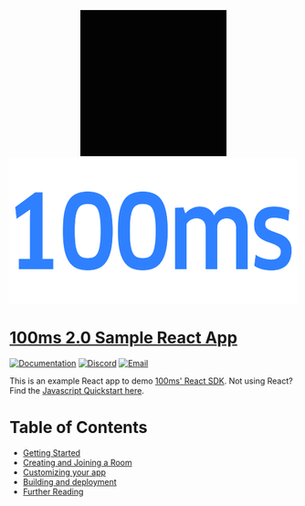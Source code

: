<p align="center" >
  <a href="https://100ms.live/">
  <img src="https://github.com/100mslive/100ms-ios-sdk/blob/main/100ms.gif" height=256/> 
  <img src="https://github.com/100mslive/100ms-ios-sdk/blob/main/100ms.svg" title="100ms logo" float=center height=256>
</p>


# 100ms 2.0 Sample React App

[![Documentation](https://img.shields.io/badge/Read-Documentation-blue)](https://docs.100ms.live/javascript/v2/foundation/basics)
[![Discord](https://img.shields.io/badge/Community-Join%20on%20Discord-blue)](https://discord.gg/F8cNgbjSaQ)
[![Email](https://img.shields.io/badge/Contact-Know%20More-blue)](mailto:founders@100ms.live)

This is an example React app to demo [100ms' React SDK](https://www.npmjs.com/package/@100mslive/react-sdk).
Not using React? Find the [Javascript Quickstart here](https://docs.100ms.live/javascript/v2/guides/javascript-quickstart).

# Table of Contents

- [Getting Started](https://github.com/100mslive/100ms-web/wiki/Getting-Started)
- [Creating and Joining a Room](https://github.com/100mslive/100ms-web/wiki/Creating-and-joining-a-room)
- [Customizing your app](https://github.com/100mslive/100ms-web/wiki/Customizing-your-app)
- [Building and deployment](https://github.com/100mslive/100ms-web/wiki/Building-and-deployment)
- [Further Reading](https://github.com/100mslive/100ms-web/wiki/Further-reading)
